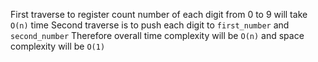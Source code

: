 First traverse to register count number of each digit from 0 to 9 will take `O(n)` time
Second traverse is to push each digit to `first_number` and `second_number`
Therefore overall time complexity will be `O(n)` and space complexity will be `O(1)`